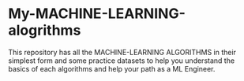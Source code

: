 # My-MACHINE-LEARNING-alogrithms
This repository has all the MACHINE-LEARNING ALGORITHMS in their simplest form and some practice datasets to help you understand the basics of each algorithms and help your path as a ML Engineer.
